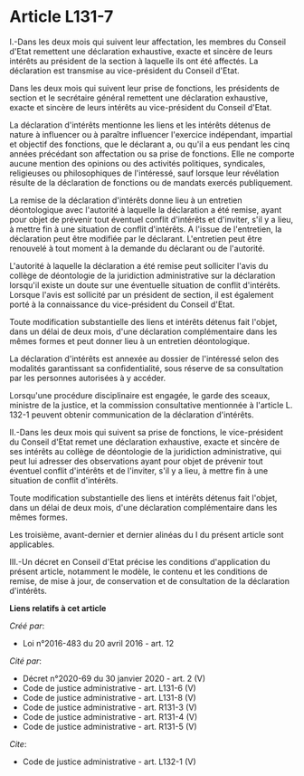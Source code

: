 # Article L131-7

I.-Dans les deux mois qui suivent leur affectation, les membres du Conseil d'Etat remettent une déclaration exhaustive,
exacte et sincère de leurs intérêts au président de la section à laquelle ils ont été affectés. La déclaration est transmise
au vice-président du Conseil d'Etat. 

Dans les deux mois qui suivent leur prise de fonctions, les présidents de section et le secrétaire général remettent une
déclaration exhaustive, exacte et sincère de leurs intérêts au vice-président du Conseil d'Etat. 

La déclaration d'intérêts mentionne les liens et les intérêts détenus de nature à influencer ou à paraître influencer
l'exercice indépendant, impartial et objectif des fonctions, que le déclarant a, ou qu'il a eus pendant les cinq années
précédant son affectation ou sa prise de fonctions. Elle ne comporte aucune mention des opinions ou des activités politiques,
syndicales, religieuses ou philosophiques de l'intéressé, sauf lorsque leur révélation résulte de la déclaration de fonctions
ou de mandats exercés publiquement. 

La remise de la déclaration d'intérêts donne lieu à un entretien déontologique avec l'autorité à laquelle la déclaration a
été remise, ayant pour objet de prévenir tout éventuel conflit d'intérêts et d'inviter, s'il y a lieu, à mettre fin à une
situation de conflit d'intérêts. A l'issue de l'entretien, la déclaration peut être modifiée par le déclarant. L'entretien
peut être renouvelé à tout moment à la demande du déclarant ou de l'autorité. 

L'autorité à laquelle la déclaration a été remise peut solliciter l'avis du collège de déontologie de la juridiction
administrative sur la déclaration lorsqu'il existe un doute sur une éventuelle situation de conflit d'intérêts. Lorsque
l'avis est sollicité par un président de section, il est également porté à la connaissance du vice-président du Conseil
d'Etat. 

Toute modification substantielle des liens et intérêts détenus fait l'objet, dans un délai de deux mois, d'une déclaration
complémentaire dans les mêmes formes et peut donner lieu à un entretien déontologique. 

La déclaration d'intérêts est annexée au dossier de l'intéressé selon des modalités garantissant sa confidentialité, sous
réserve de sa consultation par les personnes autorisées à y accéder. 

Lorsqu'une procédure disciplinaire est engagée, le garde des sceaux, ministre de la justice, et la commission consultative
mentionnée à l'article L. 132-1 peuvent obtenir communication de la déclaration d'intérêts. 

II.-Dans les deux mois qui suivent sa prise de fonctions, le vice-président du Conseil d'Etat remet une déclaration
exhaustive, exacte et sincère de ses intérêts au collège de déontologie de la juridiction administrative, qui peut lui
adresser des observations ayant pour objet de prévenir tout éventuel conflit d'intérêts et de l'inviter, s'il y a lieu, à
mettre fin à une situation de conflit d'intérêts. 

Toute modification substantielle des liens et intérêts détenus fait l'objet, dans un délai de deux mois, d'une déclaration
complémentaire dans les mêmes formes. 

Les troisième, avant-dernier et dernier alinéas du I du présent article sont applicables. 

III.-Un décret en Conseil d'Etat précise les conditions d'application du présent article, notamment le modèle, le contenu et
les conditions de remise, de mise à jour, de conservation et de consultation de la déclaration d'intérêts.

**Liens relatifs à cet article**

_Créé par_:

  - Loi n°2016-483 du 20 avril 2016 - art. 12

_Cité par_:

  - Décret n°2020-69 du 30 janvier 2020 - art. 2 (V)
  - Code de justice administrative - art. L131-6 (V)
  - Code de justice administrative - art. L131-8 (V)
  - Code de justice administrative - art. R131-3 (V)
  - Code de justice administrative - art. R131-4 (V)
  - Code de justice administrative - art. R131-5 (V)

_Cite_:

  - Code de justice administrative - art. L132-1 (V)

